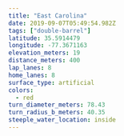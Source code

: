 ```yaml
---
title: "East Carolina"
date: 2019-09-07T05:49:54.982Z
tags: ["double-barrel"]
latitude: 35.5914479
longitude: -77.3671163
elevation_meters: 19
distance_meters: 400
lap_lanes: 8
home_lanes: 8
surface_type: artificial
colors:
  - red
turn_diameter_meters: 78.43
turn_radius_b_meters: 40.35
steeple_water_location: inside
---
```


